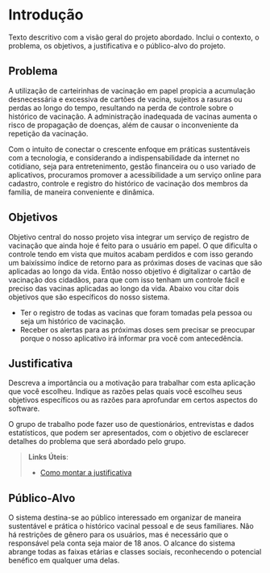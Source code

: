 # Introdução

Texto descritivo com a visão geral do projeto abordado. Inclui o contexto, o problema, os objetivos, a justificativa e o público-alvo do projeto.

## Problema

A utilização de carteirinhas de vacinação em papel propicia a acumulação desnecessária e excessiva de cartões de vacina, sujeitos a rasuras ou perdas ao longo do tempo, resultando na perda de controle sobre o histórico de vacinação. A administração inadequada de vacinas aumenta o risco de propagação de doenças, além de causar o inconveniente da repetição da vacinação.

Com o intuito de conectar o crescente enfoque em práticas sustentáveis com a tecnologia, e considerando a indispensabilidade da internet no cotidiano, seja para entretenimento, gestão financeira ou o uso variado de aplicativos, procuramos promover a acessibilidade a um serviço online para cadastro, controle e registro do histórico de vacinação dos membros da família, de maneira conveniente e dinâmica.

## Objetivos

Objetivo central do nosso projeto visa integrar um serviço de registro de vacinação que ainda hoje é feito para o usuário em papel. O que dificulta o controle tendo em vista que muitos acabam perdidos e com isso gerando um baixíssimo índice de retorno para as próximas doses de vacinas que são aplicadas ao longo da vida. Então nosso objetivo é digitalizar o cartão de vacinação dos cidadãos, para que com isso tenham um controle fácil e preciso das vacinas aplicadas ao longo da vida. Abaixo vou citar dois objetivos que são específicos do nosso sistema.  


 
- Ter o registro de todas as vacinas que foram tomadas pela pessoa ou seja um histórico de vacinação.
- Receber os alertas para as próximas doses sem precisar se preocupar porque o nosso aplicativo irá informar pra você com antecedência.

## Justificativa

Descreva a importância ou a motivação para trabalhar com esta aplicação que você escolheu. Indique as razões pelas quais você escolheu seus objetivos específicos ou as razões para aprofundar em certos aspectos do software.

O grupo de trabalho pode fazer uso de questionários, entrevistas e dados estatísticos, que podem ser apresentados, com o objetivo de esclarecer detalhes do problema que será abordado pelo grupo.

> **Links Úteis**:
> - [Como montar a justificativa](https://guiadamonografia.com.br/como-montar-justificativa-do-tcc/)

## Público-Alvo

O sistema destina-se ao público interessado em organizar de maneira sustentável e prática o histórico vacinal pessoal e de seus familiares. Não há restrições de gênero para os usuários, mas é necessário que o responsável pela conta seja maior de 18 anos. O alcance do sistema abrange todas as faixas etárias e classes sociais, reconhecendo o potencial benéfico em qualquer uma delas.
